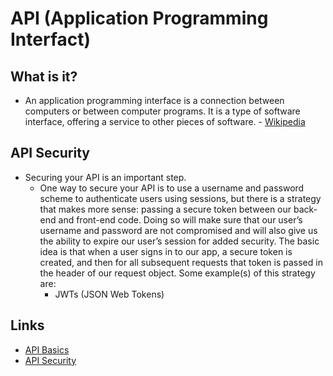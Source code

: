 # API (Application Programming Interfact)

## What is it?
- An application programming interface is a connection between computers or between computer programs. It is a type of software interface, offering a service to other pieces of software. - [Wikipedia](https://en.wikipedia.org/wiki/API)

## API Security
- Securing your API is an important step. 
    - One way to secure your API is to use a username and password scheme to authenticate users using sessions, but there is a strategy that makes more sense: passing a secure token between our back-end and front-end code. Doing so will make sure that our user’s username and password are not compromised and will also give us the ability to expire our user’s session for added security. The basic idea is that when a user signs in to our app, a secure token is created, and then for all subsequent requests that token is passed in the header of our request object. Some example(s) of this strategy are:
        - JWTs (JSON Web Tokens)

## Links
- [API Basics](https://www.theodinproject.com/lessons/nodejs-api-basics)
- [API Security](https://www.theodinproject.com/lessons/nodejs-api-security)